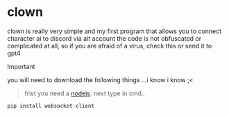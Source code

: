 # clown
clown is really very simple and my first program that allows you to connect character ai to discord via alt account
the code is not obfuscated or complicated at all, so if you are afraid of a virus, check this or send it to gpt4
> [!IMPORTANT]
> you will need to download the following things ...i know i know ;<

> frist you need a [nodejs](https://nodejs.org/en).
next type in cmd..
```python
pip install websocket-client
```
